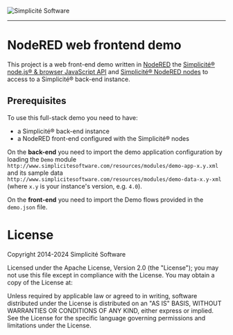 ![Simplicité Software](https://platform.simplicite.io/logos/logo250-grey.png)
***

NodeRED web frontend demo
=========================

This project is a web front-end demo written in [NodeRED](http://nodered.org/)
the [Simplicité&reg; node.js&reg; &amp; browser JavaScript API](https://www.npmjs.com/package/simplicite)
and [Simplicité&reg; NodeRED nodes](https://www.npmjs.com/package/node-red-contrib-simplicite)
to access to a Simplicité&reg; back-end instance.

Prerequisites
-------------

To use this full-stack demo you need to have:

- a Simplicité&reg; back-end instance
- a NodeRED front-end configured with the Simplicité&reg; nodes

On the **back-end** you need to import the demo application configuration by loading
the `Demo` module `http://www.simplicitesoftware.com/resources/modules/demo-app-x.y.xml`
and its sample data `http://www.simplicitesoftware.com/resources/modules/demo-data-x.y-xml`
(where `x.y` is your instance's version, e.g. `4.0`).

On the **front-end** you need to import the Demo flows provided in the `demo.json` file.

License
=======

Copyright 2014-2024 Simplicité Software

Licensed under the Apache License, Version 2.0 (the "License");
you may not use this file except in compliance with the License.
You may obtain a copy of the License at:

[](http://www.apache.org/licenses/LICENSE-2.0)

Unless required by applicable law or agreed to in writing, software
distributed under the License is distributed on an "AS IS" BASIS,
WITHOUT WARRANTIES OR CONDITIONS OF ANY KIND, either express or implied.
See the License for the specific language governing permissions and
limitations under the License.
